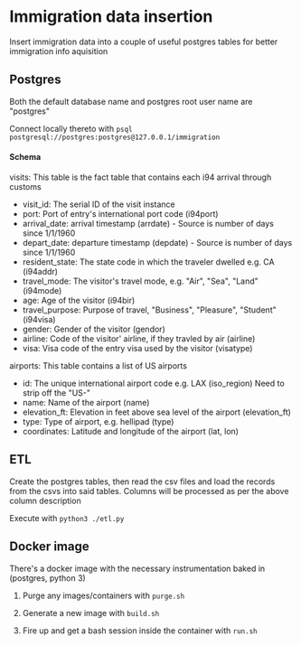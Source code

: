 # Immigration data insertion

Insert immigration data into a couple of useful postgres tables for better
immigration info aquisition

## Postgres

Both the default database name and postgres root user name are "postgres"

Connect locally thereto with ```psql postgresql://postgres:postgres@127.0.0.1/immigration```

#### Schema

visits: This table is the fact table that contains each i94 arrival through customs
  - visit_id: The serial ID of the visit instance
  - port: Port of entry's international port code (i94port)
  - arrival_date: arrival timestamp (arrdate) - Source is number of days since 1/1/1960
  - depart_date: departure timestamp (depdate) - Source is number of days since 1/1/1960
  - resident_state: The state code in which the traveler dwelled e.g. CA (i94addr)
  - travel_mode: The visitor's travel mode, e.g. "Air", "Sea", "Land" (i94mode)
  - age: Age of the visitor (i94bir)
  - travel_purpose: Purpose of travel, "Business", "Pleasure", "Student" (i94visa)
  - gender: Gender of the visitor (gendor)
  - airline: Code of the visitor' airline, if they travled by air (airline)
  - visa: Visa code of the entry visa used by the visitor (visatype)

airports: This table contains a list of US airports
  - id: The unique international airport code e.g. LAX (iso_region) Need to strip off the "US-"
  - name: Name of the airport (name)
  - elevation_ft: Elevation in feet above sea level of the airport (elevation_ft)
  - type: Type of airport, e.g. hellipad (type)
  - coordinates: Latitude and longitude of the airport (lat, lon)

## ETL

Create the postgres tables, then read the csv files and load the records from the csvs
into said tables. Columns will be processed as per the above column description

Execute with ```python3 ./etl.py```

## Docker image

There's a docker image with the necessary instrumentation baked in (postgres, python 3)

1) Purge any images/containers with ```purge.sh```

2) Generate a new image with ```build.sh```

3) Fire up and get a bash session inside the container with ```run.sh```
